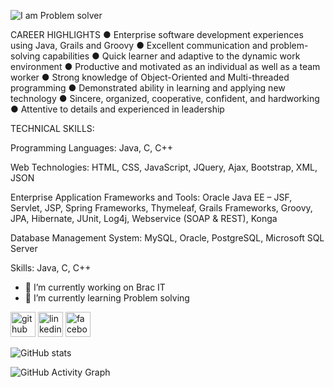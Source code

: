 
![I am Problem solver](https://scontent.fdac145-1.fna.fbcdn.net/v/t39.30808-6/279553186_3198469527032066_1329981274154889792_n.jpg?stp=dst-jpg_p180x540&_nc_cat=102&ccb=1-7&_nc_sid=e3f864&_nc_eui2=AeFnLR7eICr1hFa6wlfJv13ntch8gKpvbv61yHyAqm9u_pUqG7GcKbr1krdl5QbZM4LMReswWF6PqirjMBuugrBK&_nc_ohc=r-spg6sIkHgAX8gglUP&_nc_ht=scontent.fdac145-1.fna&oh=00_AT81RnW8_OFpHKFFlF2v8frNcBF5dy8zFkUQ8DuGRfk7Hg&oe=628F5216)

CAREER HIGHLIGHTS
● Enterprise software development experiences using Java, Grails and Groovy
● Excellent communication and problem-solving capabilities
● Quick learner and adaptive to the dynamic work environment
● Productive and motivated as an individual as well as a team worker
● Strong knowledge of Object-Oriented and Multi-threaded programming
● Demonstrated ability in learning and applying new technology
● Sincere, organized, cooperative, confident, and hardworking
● Attentive to details and experienced in leadership

TECHNICAL SKILLS:

Programming Languages: Java, C, C++

Web Technologies: HTML, CSS, JavaScript, JQuery, Ajax, Bootstrap, XML, JSON

Enterprise Application Frameworks and Tools: Oracle Java EE – JSF, Servlet, JSP, Spring Frameworks, Thymeleaf, Grails Frameworks, Groovy, JPA, Hibernate, JUnit, Log4j, Webservice (SOAP & REST), Konga

Database Management System: MySQL, Oracle, PostgreSQL, Microsoft SQL Server

Skills: Java, C, C++

- 🔭 I’m currently working on Brac IT 
- 🌱 I’m currently learning Problem solving  


[<img src='https://cdn.jsdelivr.net/npm/simple-icons@3.0.1/icons/github.svg' alt='github' height='40'>](https://github.com/Kawsar)  [<img src='https://cdn.jsdelivr.net/npm/simple-icons@3.0.1/icons/linkedin.svg' alt='linkedin' height='40'>](https://www.linkedin.com/in/https://www.linkedin.com/in/md-kawsar-759b87179//)  [<img src='https://cdn.jsdelivr.net/npm/simple-icons@3.0.1/icons/facebook.svg' alt='facebook' height='40'>](https://www.facebook.com/https://www.facebook.com/sai.kawserkazi/)  

![GitHub stats](https://github-readme-stats.vercel.app/api?username=Kawsar&show_icons=true)  

![GitHub Activity Graph](https://activity-graph.herokuapp.com/graph?username=Kawsar)  

